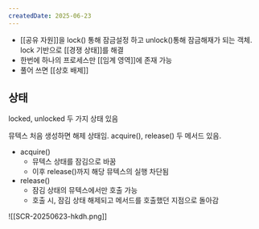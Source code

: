 ```yaml
---
createdDate: 2025-06-23
---
```

- [[공유 자원]]을 lock() 통해 잠금설정 하고 unlock()통해 잠금해재가 되는 객체. lock 기반으로 [[경쟁 상태]]를 해결
- 한번에 하나의 프로세스만 [[임계 영역]]에 존재 가능
- 풀어 쓰면 [[상호 배제]]

## 상태
locked, unlocked 두 가지 상태 있음

뮤텍스 처음 생성하면 해제 상태임. acquire(), release() 두 메서드 있음.
- acquire()
	- 뮤텍스 상태를 잠김으로 바꿈
	- 이후 release()까지 해당 뮤텍스의 실행 차단됨
- release()
	- 잠김 상태의 뮤텍스에서만 호출 가능
	- 호출 시, 잠김 상태 해제되고 메서드를 호출했던 지점으로 돌아감

![[SCR-20250623-hkdh.png]]